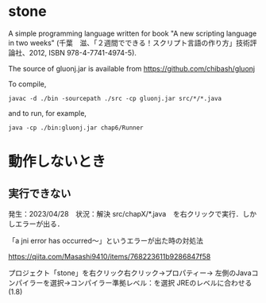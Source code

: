 # stone
A simple programming language written for book "A new scripting language in two weeks" (千葉　滋、「２週間でできる！スクリプト言語の作り方」技術評論社、2012, ISBN 978-4-7741-4974-5).

The source of gluonj.jar is available from https://github.com/chibash/gluonj

To compile,

```
javac -d ./bin -sourcepath ./src -cp gluonj.jar src/*/*.java
```

and to run, for example,

```
java -cp ./bin:gluonj.jar chap6/Runner
```


# 動作しないとき
## 実行できない
発生：2023/04/28　状況：解決
src/chapX/*.java　を右クリックで実行．しかしエラーが出る．

「a jni error has occurred～」というエラーが出た時の対処法

https://qiita.com/Masashi9410/items/768223611b9286847f58

プロジェクト「stone」を右クリック右クリック→プロパティー→
左側のJavaコンパイラーを選択→コンパイラー準拠レベル：を選択
JREのレベルに合わせる(1.8)